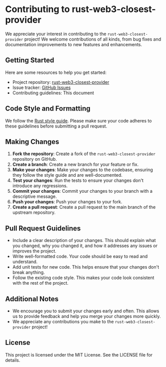 # Contributing to rust-web3-closest-provider

We appreciate your interest in contributing to the `rust-web3-closest-provider` project! We welcome contributions of all kinds, from bug fixes and documentation improvements to new features and enhancements.

## Getting Started

Here are some resources to help you get started:

- Project repository: [rust-web3-closest-provider](https://github.com/samuelsramko/rust-web3-closest-provider)
- Issue tracker: [GitHub Issues](https://github.com/samuelsramko/rust-web3-closest-provider/issues)
- Contributing guidelines: This document

## Code Style and Formatting

We follow the [Rust style guide](https://doc.rust-lang.org/nightly/edition-guide/rust-2018/style/). Please make sure your code adheres to these guidelines before submitting a pull request.

## Making Changes

1. **Fork the repository**: Create a fork of the `rust-web3-closest-provider` repository on GitHub.
2. **Create a branch**: Create a new branch for your feature or fix.
3. **Make your changes**: Make your changes to the codebase, ensuring they follow the style guide and are well-documented.
4. **Test your changes**: Run the tests to ensure your changes don't introduce any regressions.
5. **Commit your changes**: Commit your changes to your branch with a descriptive message.
6. **Push your changes**: Push your changes to your fork.
7. **Create a pull request**: Create a pull request to the main branch of the upstream repository.

## Pull Request Guidelines

- Include a clear description of your changes. This should explain what you changed, why you changed it, and how it addresses any issues or improves the project.
- Write well-formatted code. Your code should be easy to read and understand.
- Add unit tests for new code. This helps ensure that your changes don't break anything.
- Follow the existing code style. This makes your code look consistent with the rest of the project.

## Additional Notes

- We encourage you to submit your changes early and often. This allows us to provide feedback and help you merge your changes more quickly.
- We appreciate any contributions you make to the `rust-web3-closest-provider` project!

## License

This project is licensed under the MIT License. See the LICENSE file for details.
